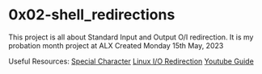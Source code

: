 # 0x02-shell_redirections
This project is all about Standard Input and Output O/I redirection. It is my probation month project at ALX
Created Monday 15th May, 2023

Useful Resources:
[Special Character](http://mywiki.wooledge.org/BashGuide/SpecialCharacters)
[Linux I/O Redirection](http://linuxcommand.org/lc3_lts0070.php)
[Youtube Guide](https://www.youtube.com/watch?v=B7nHENGa7pc)
